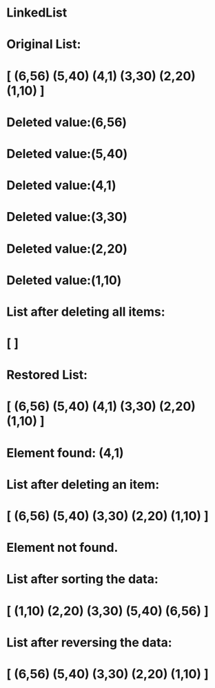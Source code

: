 # LinkedList


# Original List: 
# [ (6,56) (5,40) (4,1) (3,30) (2,20) (1,10)  ]
# Deleted value:(6,56) 
# Deleted value:(5,40) 
# Deleted value:(4,1) 
# Deleted value:(3,30) 
# Deleted value:(2,20) 
# Deleted value:(1,10) 
# List after deleting all items: 
# [  ]
# Restored List: 
# [ (6,56) (5,40) (4,1) (3,30) (2,20) (1,10)  ]
# Element found: (4,1) 
# List after deleting an item: 
# [ (6,56) (5,40) (3,30) (2,20) (1,10)  ]
# Element not found.
# List after sorting the data: 
# [ (1,10) (2,20) (3,30) (5,40) (6,56)  ]
# List after reversing the data: 
# [ (6,56) (5,40) (3,30) (2,20) (1,10)  ]
